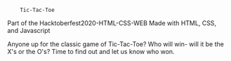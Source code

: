         Tic-Tac-Toe  
Part of the Hacktoberfest2020-HTML-CSS-WEB Made with HTML, CSS, and Javascript

Anyone up for the classic game of Tic-Tac-Toe? Who will win- will it be the X's or the O's? Time to find out and let us know who won.
